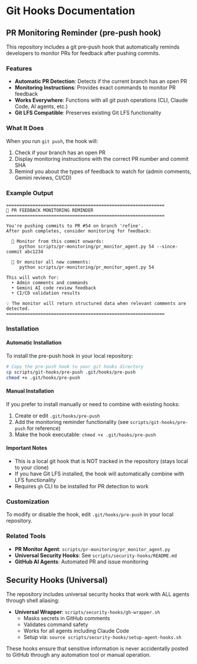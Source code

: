 # Git Hooks Documentation

## PR Monitoring Reminder (pre-push hook)

This repository includes a git pre-push hook that automatically reminds developers to monitor PRs for feedback after pushing commits.

### Features

- **Automatic PR Detection**: Detects if the current branch has an open PR
- **Monitoring Instructions**: Provides exact commands to monitor PR feedback
- **Works Everywhere**: Functions with all git push operations (CLI, Claude Code, AI agents, etc.)
- **Git LFS Compatible**: Preserves existing Git LFS functionality

### What It Does

When you run `git push`, the hook will:

1. Check if your branch has an open PR
2. Display monitoring instructions with the correct PR number and commit SHA
3. Remind you about the types of feedback to watch for (admin comments, Gemini reviews, CI/CD)

### Example Output

```
============================================================
🔄 PR FEEDBACK MONITORING REMINDER
============================================================

You're pushing commits to PR #54 on branch 'refine'.
After push completes, consider monitoring for feedback:

  📍 Monitor from this commit onwards:
     python scripts/pr-monitoring/pr_monitor_agent.py 54 --since-commit abc1234

  🔄 Or monitor all new comments:
     python scripts/pr-monitoring/pr_monitor_agent.py 54

This will watch for:
  • Admin comments and commands
  • Gemini AI code review feedback
  • CI/CD validation results

💡 The monitor will return structured data when relevant comments are detected.
============================================================
```

### Installation

#### Automatic Installation

To install the pre-push hook in your local repository:

```bash
# Copy the pre-push hook to your git hooks directory
cp scripts/git-hooks/pre-push .git/hooks/pre-push
chmod +x .git/hooks/pre-push
```

#### Manual Installation

If you prefer to install manually or need to combine with existing hooks:

1. Create or edit `.git/hooks/pre-push`
2. Add the monitoring reminder functionality (see `scripts/git-hooks/pre-push` for reference)
3. Make the hook executable: `chmod +x .git/hooks/pre-push`

#### Important Notes

- This is a local git hook that is NOT tracked in the repository (stays local to your clone)
- If you have Git LFS installed, the hook will automatically combine with LFS functionality
- Requires `gh` CLI to be installed for PR detection to work

### Customization

To modify or disable the hook, edit `.git/hooks/pre-push` in your local repository.

### Related Tools

- **PR Monitor Agent**: `scripts/pr-monitoring/pr_monitor_agent.py`
- **Universal Security Hooks**: See `scripts/security-hooks/README.md`
- **GitHub AI Agents**: Automated PR and issue monitoring

## Security Hooks (Universal)

The repository includes universal security hooks that work with ALL agents through shell aliasing:

- **Universal Wrapper**: `scripts/security-hooks/gh-wrapper.sh`
  - Masks secrets in GitHub comments
  - Validates command safety
  - Works for all agents including Claude Code
  - Setup via: `source scripts/security-hooks/setup-agent-hooks.sh`

These hooks ensure that sensitive information is never accidentally posted to GitHub through any automation tool or manual operation.
